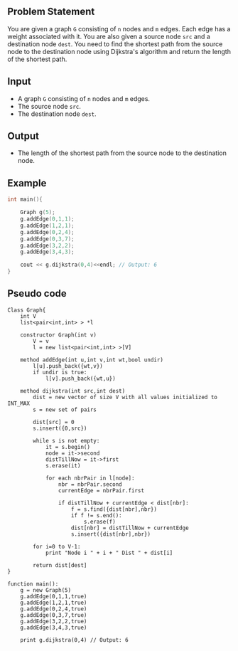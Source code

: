 ## Problem Statement
You are given a graph `G` consisting of `n` nodes and `m` edges. Each edge has a weight associated with it. You are also given a source node `src` and a destination node `dest`. You need to find the shortest path from the source node to the destination node using Dijkstra's algorithm and return the length of the shortest path.

## Input
- A graph `G` consisting of `n` nodes and `m` edges.
- The source node `src`.
- The destination node `dest`.

## Output
- The length of the shortest path from the source node to the destination node.

## Example
```cpp
int main(){

	Graph g(5);
	g.addEdge(0,1,1);
	g.addEdge(1,2,1);
	g.addEdge(0,2,4);
	g.addEdge(0,3,7);
	g.addEdge(3,2,2);
	g.addEdge(3,4,3);

	cout << g.dijkstra(0,4)<<endl; // Output: 6
}
```

## Pseudo code
```plaintext
Class Graph{
    int V
    list<pair<int,int> > *l

    constructor Graph(int v)
        V = v
        l = new list<pair<int,int> >[V]

    method addEdge(int u,int v,int wt,bool undir)
        l[u].push_back({wt,v})
        if undir is true:
            l[v].push_back({wt,u})

    method dijkstra(int src,int dest)
        dist = new vector of size V with all values initialized to INT_MAX
        s = new set of pairs

        dist[src] = 0
        s.insert({0,src})

        while s is not empty:
            it = s.begin()
            node = it->second
            distTillNow = it->first
            s.erase(it)

            for each nbrPair in l[node]:
                nbr = nbrPair.second
                currentEdge = nbrPair.first

                if distTillNow + currentEdge < dist[nbr]:
                    f = s.find({dist[nbr],nbr})
                    if f != s.end():
                        s.erase(f)
                    dist[nbr] = distTillNow + currentEdge
                    s.insert({dist[nbr],nbr})

        for i=0 to V-1:
            print "Node i " + i + " Dist " + dist[i]

        return dist[dest]
}

function main():
    g = new Graph(5)
    g.addEdge(0,1,1,true)
    g.addEdge(1,2,1,true)
    g.addEdge(0,2,4,true)
    g.addEdge(0,3,7,true)
    g.addEdge(3,2,2,true)
    g.addEdge(3,4,3,true)

    print g.dijkstra(0,4) // Output: 6
```